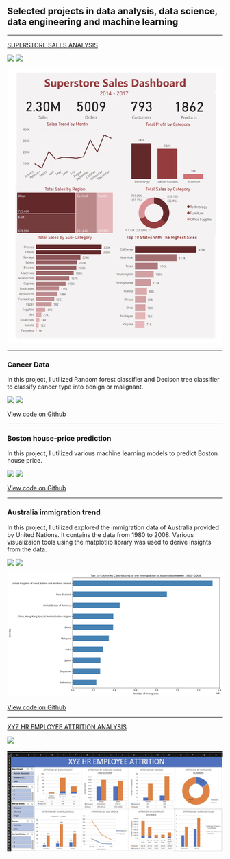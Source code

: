 ## Selected projects in data analysis, data science, data engineering and machine learning
---
[SUPERSTORE SALES ANALYSIS](https://medium.com/@sakiruadebayo1486/a-superstore-sales-data-analysis-project-e247dbf3dcde)

[![](https://img.shields.io/badge/Excel-darkgreen?logo=Excel)](#) [![](https://img.shields.io/badge/PowerBI-white?logo=PowerBI)](#)

<img src="images/Screenshot 2023-08-26 at 22.28.15.png?raw=true"/>


---
### Cancer Data
In this project, I utilized Random forest classifier and Decison tree classifier to classify cancer type into benign or malignant.

[![](https://img.shields.io/badge/Python-white?logo=Python)](#) [![](https://img.shields.io/badge/Jupyter-white?logo=Jupyter)](#)

[View code on Github](https://github.com/sakiruadebayo/Cancer)


---

### Boston house-price prediction
In this project, I utilized various machine learning models to predict Boston house price.

[![](https://img.shields.io/badge/Python-white?logo=Python)](#) [![](https://img.shields.io/badge/Jupyter-white?logo=Jupyter)](#)

[View code on Github](https://github.com/sakiruadebayo/Boston-Housing)

---
### Australia immigration trend
In this project, I utilized explored the immigration data of Australia provided by United Nations. It contains the data from 1980 to 2008. Various visualizaion tools using the matplotlib library was used to derive insights from the data.

[![](https://img.shields.io/badge/Python-white?logo=Python)](#) [![](https://img.shields.io/badge/Jupyter-white?logo=Jupyter)](#)

<img src="images/immigration trend.png?raw=true"/>

[View code on Github](https://github.com/sakiruadebayo/Austaralia_Migration/tree/main)

---
[XYZ HR EMPLOYEE ATTRITION ANALYSIS](https://medium.com/@sakiruadebayo1486/xyz-company-employee-attrition-analysis-project-f9ff5bbfd2ee)

[![](https://img.shields.io/badge/Excel-darkgreen?logo=Excel)](#)

<img src="images/Image 19-08-2023 at 22.44.jpeg?raw=true"/>











<!-- Remove above link if you don't want to attibute -->
